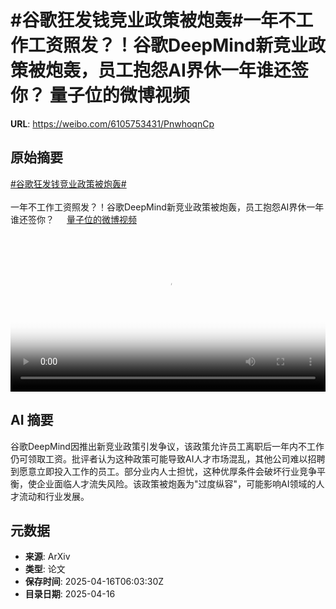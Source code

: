 # #谷歌狂发钱竞业政策被炮轰#一年不工作工资照发？！谷歌DeepMind新竞业政策被炮轰，员工抱怨AI界休一年谁还签你？ 量子位的微博视频

**URL**: https://weibo.com/6105753431/PnwhoqnCp

## 原始摘要

<a href="https://m.weibo.cn/search?containerid=231522type%3D1%26t%3D10%26q%3D%23%E8%B0%B7%E6%AD%8C%E7%8B%82%E5%8F%91%E9%92%B1%E7%AB%9E%E4%B8%9A%E6%94%BF%E7%AD%96%E8%A2%AB%E7%82%AE%E8%BD%B0%23&amp;extparam=%23%E8%B0%B7%E6%AD%8C%E7%8B%82%E5%8F%91%E9%92%B1%E7%AB%9E%E4%B8%9A%E6%94%BF%E7%AD%96%E8%A2%AB%E7%82%AE%E8%BD%B0%23" data-hide=""><span class="surl-text">#谷歌狂发钱竞业政策被炮轰#</span></a><br><br>一年不工作工资照发？！谷歌DeepMind新竞业政策被炮轰，员工抱怨AI界休一年谁还签你？ <a href="https://video.weibo.com/show?fid=1034:5156055886266406" data-hide=""><span class="url-icon"><img style="width: 1rem;height: 1rem" src="https://h5.sinaimg.cn/upload/2015/09/25/3/timeline_card_small_video_default.png" referrerpolicy="no-referrer"></span><span class="surl-text">量子位的微博视频</span></a> <br clear="both"><div style="clear: both"></div><video controls="controls" poster="https://tvax3.sinaimg.cn/orj480/006Fd7o3ly1i0ilyaq08sj30u01hcdke.jpg" style="width: 100%"><source src="https://f.video.weibocdn.com/o0/J3jQYT3alx08nw2glDwA01041200lI3D0E010.mp4?label=mp4_720p&amp;template=720x1280.24.0&amp;ori=0&amp;ps=1CwnkDw1GXwCQx&amp;Expires=1744787000&amp;ssig=l5dh91Y9%2F8&amp;KID=unistore,video"><source src="https://f.video.weibocdn.com/o0/rZ5lSbAalx08nw2eXXdm01041200dnwi0E010.mp4?label=mp4_hd&amp;template=540x960.24.0&amp;ori=0&amp;ps=1CwnkDw1GXwCQx&amp;Expires=1744787000&amp;ssig=AFCGJhOiO1&amp;KID=unistore,video"><source src="https://f.video.weibocdn.com/o0/e6GtrkK2lx08nw2f0nZm01041200748J0E010.mp4?label=mp4_ld&amp;template=360x640.24.0&amp;ori=0&amp;ps=1CwnkDw1GXwCQx&amp;Expires=1744787000&amp;ssig=GGWNu%2BOo8V&amp;KID=unistore,video"><p>视频无法显示，请前往<a href="https://video.weibo.com/show?fid=1034%3A5156055886266406" target="_blank" rel="noopener noreferrer">微博视频</a>观看。</p></video>

## AI 摘要

谷歌DeepMind因推出新竞业政策引发争议，该政策允许员工离职后一年内不工作仍可领取工资。批评者认为这种政策可能导致AI人才市场混乱，其他公司难以招聘到愿意立即投入工作的员工。部分业内人士担忧，这种优厚条件会破坏行业竞争平衡，使企业面临人才流失风险。该政策被炮轰为"过度纵容"，可能影响AI领域的人才流动和行业发展。

## 元数据

- **来源**: ArXiv
- **类型**: 论文
- **保存时间**: 2025-04-16T06:03:30Z
- **目录日期**: 2025-04-16
